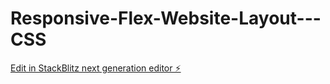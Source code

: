 # Responsive-Flex-Website-Layout---CSS

[Edit in StackBlitz next generation editor ⚡️](https://stackblitz.com/~/github.com/iruchipriya/Responsive-Flex-Website-Layout---CSS)